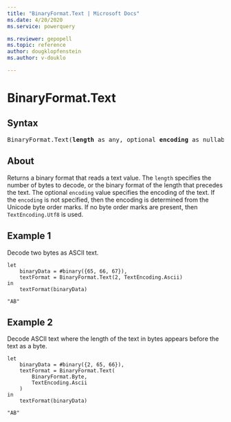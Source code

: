 ```yaml
---
title: "BinaryFormat.Text | Microsoft Docs"
ms.date: 4/20/2020
ms.service: powerquery

ms.reviewer: gepopell
ms.topic: reference
author: dougklopfenstein
ms.author: v-douklo

---
```

# BinaryFormat.Text

## Syntax

<pre>
BinaryFormat.Text(<b>length</b> as any, optional <b>encoding</b> as nullable number) as function 
</pre>
  
## About  
Returns a binary format that reads a text value. The `length` specifies the number of bytes to decode, or the binary format of the length that precedes the text. The optional `encoding` value specifies the encoding of the text. If the `encoding` is not specified, then the encoding is determined from the Unicode byte order marks. If no byte order marks are present, then `TextEncoding.Utf8` is used.

## Example 1
Decode two bytes as ASCII text.

```powerquery-m
let 
    binaryData = #binary({65, 66, 67}), 
    textFormat = BinaryFormat.Text(2, TextEncoding.Ascii)
in 
    textFormat(binaryData)
```

`"AB"`

## Example 2
Decode ASCII text where the length of the text in bytes appears before the text as a byte.

```powerquery-m
let 
    binaryData = #binary({2, 65, 66}), 
    textFormat = BinaryFormat.Text( 
        BinaryFormat.Byte, 
        TextEncoding.Ascii 
    ) 
in 
    textFormat(binaryData)
```

`"AB"`